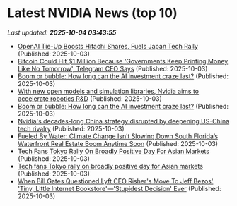 # Latest NVIDIA News (top 10)
_Last updated: **2025-10-04 03:43:55**_

- [OpenAI Tie-Up Boosts Hitachi Shares, Fuels Japan Tech Rally](https://finance.yahoo.com/news/openai-tie-boosts-hitachi-shares-034147144.html) (Published: 2025-10-03)
- [Bitcoin Could Hit $1 Million Because 'Governments Keep Printing Money Like No Tomorrow', Telegram CEO Says](https://finance.yahoo.com/news/bitcoin-could-hit-1-million-033113682.html) (Published: 2025-10-03)
- [Boom or bubble: How long can the AI investment craze last?](https://biztoc.com/x/cb68380c230daa26) (Published: 2025-10-03)
- [With new open models and simulation libraries, Nvidia aims to accelerate robotics R&D](https://siliconangle.com/2025/10/02/new-open-models-simulation-libraries-nvidia-aims-accelerate-robotics-rd/) (Published: 2025-10-03)
- [Boom or bubble: How long can the AI investment craze last?](https://www.japantimes.co.jp/business/2025/10/03/tech/ai-investment-craze/) (Published: 2025-10-03)
- [Nvidia's decades-long China strategy disrupted by deepening US-China tech rivalry](https://www.digitimes.com/news/a20251003PD210/nvidia-growth-huawei-software-chips.html) (Published: 2025-10-03)
- [Fueled By Water: Climate Change Isn’t Slowing Down South Florida’s Waterfront Real Estate Boom Anytime Soon](https://www.forbes.com/sites/petertaylor/2025/10/02/fueled-by-water-climate-change-isnt-slowing-down-south-floridas-waterfront-real-estate-boom-anytime-soon/) (Published: 2025-10-03)
- [Tech Fans Tokyo Rally On Broadly Positive Day For Asian Markets](https://www.ibtimes.com/tech-fans-tokyo-rally-broadly-positive-day-asian-markets-3785357) (Published: 2025-10-03)
- [Tech fans Tokyo rally on broadly positive day for Asian markets](https://finance.yahoo.com/news/tech-fans-tokyo-rally-broadly-025050120.html) (Published: 2025-10-03)
- [When Bill Gates Questioned Lyft CEO Risher's Move To Jeff Bezos' 'Tiny, Little Internet Bookstore'—'Stupidest Decision' Ever](https://finance.yahoo.com/news/bill-gates-questioned-lyft-ceo-023105112.html) (Published: 2025-10-03)
